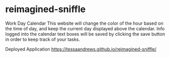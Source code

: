 # reimagined-sniffle

Work Day Calendar 
This website will change the color of the hour based on the time of day, and keep the current day displayed above the calendar. Info logged into the calendar text boxes will be saved by clicking the save button in order to keep track of your tasks.

Deployed Application 
https://tessaandrews.github.io/reimagined-sniffle/
